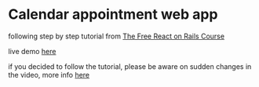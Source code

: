 # Calendar appointment web app

following step by step tutorial from [The Free React on Rails Course](https://learnetto.com/users/hrishio/courses/the-free-react-on-rails-course)

live demo [here](https://calreact-tutorial-mirul.herokuapp.com/)

if you decided to follow the tutorial, please be aware on sudden changes in the video, more info [here](https://learnetto.com/users/amirulabu/courses/19/discussion_topics/11)

